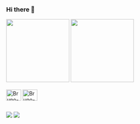 ### Hi there 👋
<div>
  <img height = "170cm" src = "https://github-readme-stats.vercel.app/api?username=BrunoViola&https://github.com/anuraghazra/github-readme-stats&theme=dracula"/>
  <img height = "170cm" src = "https://github-readme-stats.vercel.app/api/top-langs/?username=BrunoViola&layout=compact&theme=dracula"/>
</div>

<div style="display: inline_block"><br>
  <img align="center" alt="Bruno-C" height="30" width="40" src = "https://cdn.jsdelivr.net/gh/devicons/devicon/icons/c/c-original.svg"/>
  <img align="center" alt="Bruno-Java" height="30" width="40" src = "https://cdn.jsdelivr.net/gh/devicons/devicon/icons/java/java-original.svg"/> 
</div>

##

<div>
      <a href = "mailto:bruno.henrique.silva.viola@uel.br"><img src="https://img.shields.io/badge/-Gmail-%23333?style=for-the-badge&logo=gmail&logoColor=white" target="_blank"></a>
    <a href="https://www.linkedin.com/in/bruno-henrique-silva-viola/" target="_blank"><img src="https://img.shields.io/badge/-LinkedIn-%230077B5?style=for-the-badge&logo=linkedin&logoColor=white" target="_blank"></a> 
</div>
